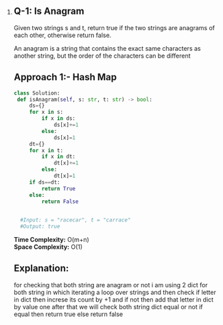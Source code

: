1. ## Q-1: Is Anagram
   Given two strings s and t, return true if the two strings are anagrams of each other, otherwise return false.

   An anagram is a string that contains the exact same characters as another string, but the order of the characters can be different
   
   ## Approach 1:- Hash Map
   ``` python
   class Solution:
    def isAnagram(self, s: str, t: str) -> bool:
        ds={}
        for x in s:
            if x in ds:
                ds[x]+=1
            else:
                ds[x]=1
        dt={}
        for x in t:
            if x in dt:
                dt[x]+=1
            else:
                dt[x]=1
        if ds==dt:
            return True
        else:
            return False
                
   
     #Input: s = "racecar", t = "carrace"
     #Output: true


   ```
   **Time Complexity:** O(m+n)  
   **Space Complexity:** O(1)
   ## Explanation: 
   for checking that both string are anagram or not i am using 2 dict for both string in which iterating a loop over strings and then check if letter in dict then increse its count by +1 and if not then add that letter in dict by value one after that we will check both string dict equal or not if equal then return true else return false


